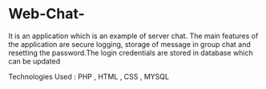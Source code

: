 # Web-Chat-
It is an application which is an example of server chat. The main features of the application are secure logging, storage of message in group chat and resetting the password.The login credentials are stored in database which can be updated

Technologies Used : PHP , HTML , CSS , MYSQL



